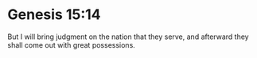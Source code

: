 # Genesis 15:14

But I will bring judgment on the nation that they serve, and afterward they shall come out with great possessions.
